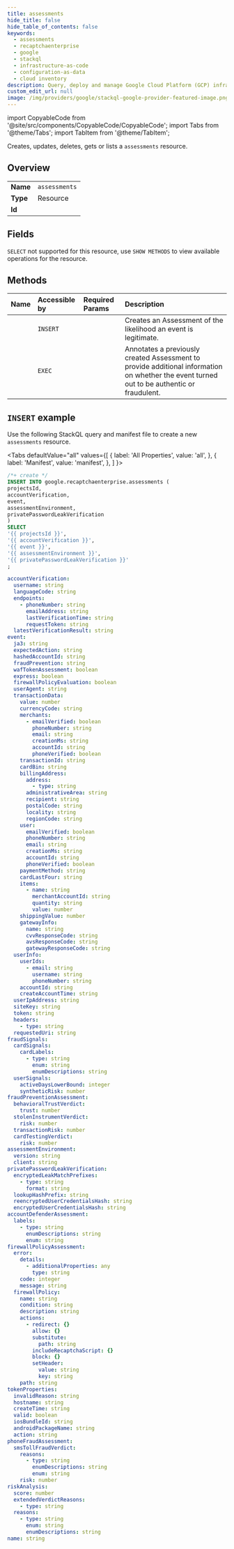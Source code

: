 ```yaml
---
title: assessments
hide_title: false
hide_table_of_contents: false
keywords:
  - assessments
  - recaptchaenterprise
  - google
  - stackql
  - infrastructure-as-code
  - configuration-as-data
  - cloud inventory
description: Query, deploy and manage Google Cloud Platform (GCP) infrastructure and resources using SQL
custom_edit_url: null
image: /img/providers/google/stackql-google-provider-featured-image.png
---
```


import CopyableCode from '@site/src/components/CopyableCode/CopyableCode';
import Tabs from '@theme/Tabs';
import TabItem from '@theme/TabItem';

Creates, updates, deletes, gets or lists a <code>assessments</code> resource.

## Overview
<table><tbody>
<tr><td><b>Name</b></td><td><code>assessments</code></td></tr>
<tr><td><b>Type</b></td><td>Resource</td></tr>
<tr><td><b>Id</b></td><td><CopyableCode code="google.recaptchaenterprise.assessments" /></td></tr>
</tbody></table>

## Fields
`SELECT` not supported for this resource, use `SHOW METHODS` to view available operations for the resource.


## Methods
| Name | Accessible by | Required Params | Description |
|:-----|:--------------|:----------------|:------------|
| <CopyableCode code="create" /> | `INSERT` | <CopyableCode code="projectsId" /> | Creates an Assessment of the likelihood an event is legitimate. |
| <CopyableCode code="annotate" /> | `EXEC` | <CopyableCode code="assessmentsId, projectsId" /> | Annotates a previously created Assessment to provide additional information on whether the event turned out to be authentic or fraudulent. |

## `INSERT` example

Use the following StackQL query and manifest file to create a new <code>assessments</code> resource.

<Tabs
    defaultValue="all"
    values={[
        { label: 'All Properties', value: 'all', },
        { label: 'Manifest', value: 'manifest', },
    ]
}>
<TabItem value="all">

```sql
/*+ create */
INSERT INTO google.recaptchaenterprise.assessments (
projectsId,
accountVerification,
event,
assessmentEnvironment,
privatePasswordLeakVerification
)
SELECT 
'{{ projectsId }}',
'{{ accountVerification }}',
'{{ event }}',
'{{ assessmentEnvironment }}',
'{{ privatePasswordLeakVerification }}'
;
```
</TabItem>
<TabItem value="manifest">

```yaml
accountVerification:
  username: string
  languageCode: string
  endpoints:
    - phoneNumber: string
      emailAddress: string
      lastVerificationTime: string
      requestToken: string
  latestVerificationResult: string
event:
  ja3: string
  expectedAction: string
  hashedAccountId: string
  fraudPrevention: string
  wafTokenAssessment: boolean
  express: boolean
  firewallPolicyEvaluation: boolean
  userAgent: string
  transactionData:
    value: number
    currencyCode: string
    merchants:
      - emailVerified: boolean
        phoneNumber: string
        email: string
        creationMs: string
        accountId: string
        phoneVerified: boolean
    transactionId: string
    cardBin: string
    billingAddress:
      address:
        - type: string
      administrativeArea: string
      recipient: string
      postalCode: string
      locality: string
      regionCode: string
    user:
      emailVerified: boolean
      phoneNumber: string
      email: string
      creationMs: string
      accountId: string
      phoneVerified: boolean
    paymentMethod: string
    cardLastFour: string
    items:
      - name: string
        merchantAccountId: string
        quantity: string
        value: number
    shippingValue: number
    gatewayInfo:
      name: string
      cvvResponseCode: string
      avsResponseCode: string
      gatewayResponseCode: string
  userInfo:
    userIds:
      - email: string
        username: string
        phoneNumber: string
    accountId: string
    createAccountTime: string
  userIpAddress: string
  siteKey: string
  token: string
  headers:
    - type: string
  requestedUri: string
fraudSignals:
  cardSignals:
    cardLabels:
      - type: string
        enum: string
        enumDescriptions: string
  userSignals:
    activeDaysLowerBound: integer
    syntheticRisk: number
fraudPreventionAssessment:
  behavioralTrustVerdict:
    trust: number
  stolenInstrumentVerdict:
    risk: number
  transactionRisk: number
  cardTestingVerdict:
    risk: number
assessmentEnvironment:
  version: string
  client: string
privatePasswordLeakVerification:
  encryptedLeakMatchPrefixes:
    - type: string
      format: string
  lookupHashPrefix: string
  reencryptedUserCredentialsHash: string
  encryptedUserCredentialsHash: string
accountDefenderAssessment:
  labels:
    - type: string
      enumDescriptions: string
      enum: string
firewallPolicyAssessment:
  error:
    details:
      - additionalProperties: any
        type: string
    code: integer
    message: string
  firewallPolicy:
    name: string
    condition: string
    description: string
    actions:
      - redirect: {}
        allow: {}
        substitute:
          path: string
        includeRecaptchaScript: {}
        block: {}
        setHeader:
          value: string
          key: string
    path: string
tokenProperties:
  invalidReason: string
  hostname: string
  createTime: string
  valid: boolean
  iosBundleId: string
  androidPackageName: string
  action: string
phoneFraudAssessment:
  smsTollFraudVerdict:
    reasons:
      - type: string
        enumDescriptions: string
        enum: string
    risk: number
riskAnalysis:
  score: number
  extendedVerdictReasons:
    - type: string
  reasons:
    - type: string
      enum: string
      enumDescriptions: string
name: string

```
</TabItem>
</Tabs>
